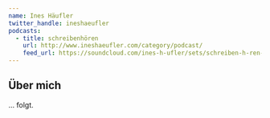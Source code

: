 ```yaml
---
name: Ines Häufler
twitter_handle: ineshaeufler
podcasts:
  - title: schreibenhören
    url: http://www.ineshaeufler.com/category/podcast/
    feed_url: https://soundcloud.com/ines-h-ufler/sets/schreiben-h-ren-der-podcast
---
```


## Über mich

... folgt.